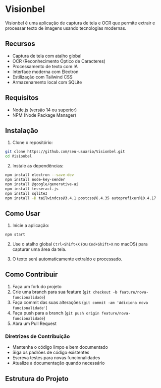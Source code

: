 # Visionbel

Visionbel é uma aplicação de captura de tela e OCR que permite extrair e processar texto de imagens usando tecnologias modernas.

## Recursos

- Captura de tela com atalho global
- OCR (Reconhecimento Óptico de Caracteres)
- Processamento de texto com IA
- Interface moderna com Electron
- Estilização com Tailwind CSS
- Armazenamento local com SQLite

## Requisitos

- Node.js (versão 14 ou superior)
- NPM (Node Package Manager)

## Instalação

1. Clone o repositório:
```bash
git clone https://github.com/seu-usuario/Visionbel.git
cd Visionbel
```

2. Instale as dependências:
```bash
npm install electron --save-dev
npm install node-key-sender
npm install @google/generative-ai
npm install tesseract.js
npm install sqlite3
npm install -D tailwindcss@3.4.1 postcss@8.4.35 autoprefixer@10.4.17
```

## Como Usar

1. Inicie a aplicação:
```bash
npm start
```

2. Use o atalho global `Ctrl+Shift+X` (ou `Cmd+Shift+X` no macOS) para capturar uma área da tela.

3. O texto será automaticamente extraído e processado.

## Como Contribuir

1. Faça um fork do projeto
2. Crie uma branch para sua feature (`git checkout -b feature/nova-funcionalidade`)
3. Faça commit das suas alterações (`git commit -am 'Adiciona nova funcionalidade'`)
4. Faça push para a branch (`git push origin feature/nova-funcionalidade`)
5. Abra um Pull Request

### Diretrizes de Contribuição

- Mantenha o código limpo e bem documentado
- Siga os padrões de código existentes
- Escreva testes para novas funcionalidades
- Atualize a documentação quando necessário

## Estrutura do Projeto